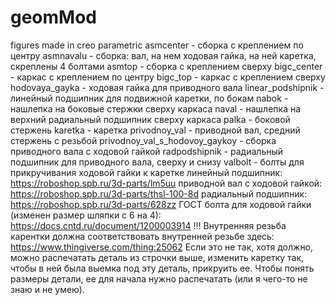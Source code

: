 # geomMod
figures made in creo parametric
asmcenter - сборка с креплением по центру
asmnavalu - сборка: вал, на нем ходовая гайка, на ней каретка, скреплены 4 болтами
asmtop - сборка с креплением сверху
bigc_center - каркас с креплением по центру
bigc_top - каркас с креплением сверху
hodovaya_gayka - ходовая гайка для приводного вала
linear_podshipnik - линейный подшипник для подвижной каретки, по бокам
nabok - нашлепка на боковые стержки сверху каркаса
naval - нашлепка на верхний радиальный подшипник сверху каркаса
palka - боковой стержень
karetka - каретка
privodnoy_val - приводной вал, средний стержень с резьбой
privodnoy_val_s_hodovoy_gaykoy - сборка приводного вала с ходовой гайкой
radpodshipnik - радиальный подшипник для приводного вала, сверху и снизу
valbolt - болты для прикручивания ходовой гайки к каретке
линейный подшипник: https://roboshop.spb.ru/3d-parts/lm5uu
приводной вал с ходовой гайкой: https://roboshop.spb.ru/3d-parts/thsl-100-8d
радиальный подшипник: https://roboshop.spb.ru/3d-parts/628zz
ГОСТ болта для ходовой гайки (изменен размер шляпки с 6 на 4): https://docs.cntd.ru/document/1200003914
!!! Внутренняя резьба карентки должна соответствовать внутренней резьбе здесь: https://www.thingiverse.com/thing:25062
Если это не так, хотя должно, можно распечатать деталь из строчки выше, изменить каретку так, чтобы в ней была выемка под эту деталь, прикруить ее.
Чтобы понять размеры детали, ее для начала нужно распечатать (или я чего-то не знаю и не умею). 

